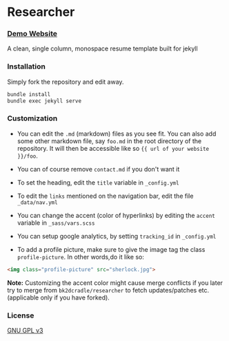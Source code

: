 # Researcher

### [Demo Website](http://homes.soic.indiana.edu/dikim/)

A clean, single column, monospace resume template built for jekyll

### Installation

Simply fork the repository and edit away.
```bash
bundle install
bundle exec jekyll serve
```
### Customization

* You can edit the `.md` (markdown) files as you see fit. You can also add some
  other markdown file, say `foo.md` in the root directory of the repository. It
  will then be accessible like so `{{ url of your website }}/foo`.

* You can of course remove `contact.md` if you don't want it

* To set the heading, edit the `title` variable in `_config.yml`

* To edit the `links` mentioned on the navigation bar, edit the file
  `_data/nav.yml`

* You can change the accent (color of hyperlinks) by editing the `accent`
  variable in `_sass/vars.scss`

* You can setup google analytics, by setting `tracking_id` in `_config.yml`

* To add a profile picture, make sure to give the image tag the class
  `profile-picture`. In other words,do it like so:

```html
<img class="profile-picture" src="sherlock.jpg">
```

**Note:** Customizing the accent color might cause merge conflicts if you later
try to merge from `bk2dcradle/researcher` to fetch updates/patches
etc. (applicable only if you have forked).

### License

[GNU GPL v3](https://github.com/bk2dcradle/researcher/blob/gh-pages/LICENSE)
